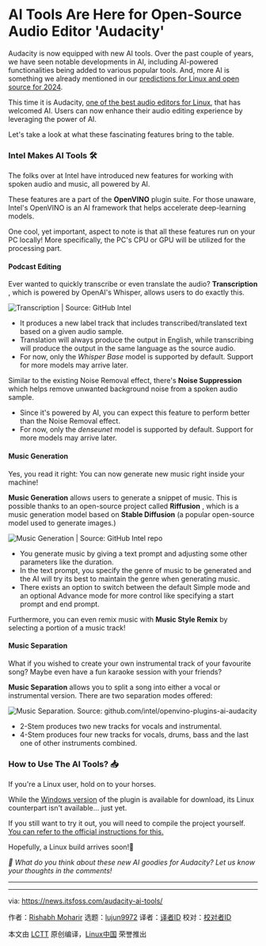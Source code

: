 [#]: subject: "AI Tools Are Here for Open-Source Audio Editor 'Audacity'"
[#]: via: "https://news.itsfoss.com/audacity-ai-tools/"
[#]: author: "Rishabh Moharir https://news.itsfoss.com/author/rishabh/"
[#]: collector: "lujun9972/lctt-scripts-1700446145"
[#]: translator: " "
[#]: reviewer: " "
[#]: publisher: " "
[#]: url: " "

AI Tools Are Here for Open-Source Audio Editor 'Audacity'
======
Audacity is now equipped with new AI tools.
Over the past couple of years, we have seen notable developments in AI, including AI-powered functionalities being added to various popular tools. And, more AI is something we already mentioned in our [predictions for Linux and open source for 2024][1].

This time it is Audacity, [one of the best audio editors for Linux][2], that has welcomed AI. Users can now enhance their audio editing experience by leveraging the power of AI.

Let's take a look at what these fascinating features bring to the table.

### Intel Makes AI Tools 🛠️

The folks over at Intel have introduced new features for working with spoken audio and music, all powered by AI.

These features are a part of the **OpenVINO** plugin suite. For those unaware, Intel's OpenVINO is an AI framework that helps accelerate deep-learning models.

One cool, yet important, aspect to note is that all these features run on your PC locally! More specifically, the PC's CPU or GPU will be utilized for the processing part.

#### Podcast Editing

Ever wanted to quickly transcribe or even translate the audio?
**Transcription** , which is powered by OpenAI's Whisper, allows users to do exactly this.

![Transcription | Source: GitHub Intel][3]

  * It produces a new label track that includes transcribed/translated text based on a given audio sample.
  * Translation will always produce the output in English, while transcribing will produce the output in the same language as the source audio.
  * For now, only the _Whisper Base_ model is supported by default. Support for more models may arrive later.



Similar to the existing Noise Removal effect, there's **Noise Suppression** which helps remove unwanted background noise from a spoken audio sample.

  * Since it's powered by AI, you can expect this feature to perform better than the Noise Removal effect.
  * For now, only the _denseunet_ model is supported by default. Support for more models may arrive later.



#### Music Generation

Yes, you read it right: You can now generate new music right inside your machine!

**Music Generation** allows users to generate a snippet of music. This is possible thanks to an open-source project called **Riffusion** , which is a music generation model based on **Stable Diffusion** (a popular open-source model used to generate images.)

![Music Generation | Source: GitHub Intel repo][4]

  * You generate music by giving a text prompt and adjusting some other parameters like the duration.
  * In the text prompt, you specify the genre of music to be generated and the AI will try its best to maintain the genre when generating music.
  * There exists an option to switch between the default Simple mode and an optional Advance mode for more control like specifying a start prompt and end prompt.



Furthermore, you can even remix music with **Music Style Remix** by selecting a portion of a music track!

#### Music Separation

What if you wished to create your own instrumental track of your favourite song? Maybe even have a fun karaoke session with your friends?

**Music Separation** allows you to split a song into either a vocal or instrumental version. There are two separation modes offered:

![Music Separation. Source: github.com/intel/openvino-plugins-ai-audacity][5]

  * 2-Stem produces two new tracks for vocals and instrumental.
  * 4-Stem produces four new tracks for vocals, drums, bass and the last one of other instruments combined.



### How to Use The AI Tools? 📥

If you're a Linux user, hold on to your horses.

While the [Windows version][6] of the plugin is available for download, its Linux counterpart isn't available... just yet.

If you still want to try it out, you will need to compile the project yourself. [You can refer to the official instructions for this.][7]

Hopefully, a Linux build arrives soon!🤞

_💬 What do you think about these new AI goodies for Audacity? Let us know your thoughts in the comments!_

* * *

--------------------------------------------------------------------------------

via: https://news.itsfoss.com/audacity-ai-tools/

作者：[Rishabh Moharir][a]
选题：[lujun9972][b]
译者：[译者ID](https://github.com/译者ID)
校对：[校对者ID](https://github.com/校对者ID)

本文由 [LCTT](https://github.com/LCTT/TranslateProject) 原创编译，[Linux中国](https://linux.cn/) 荣誉推出

[a]: https://news.itsfoss.com/author/rishabh/
[b]: https://github.com/lujun9972
[1]: https://news.itsfoss.com/predictions-linux-open-source-2024/
[2]: https://itsfoss.com/best-audio-editors-linux/
[3]: https://github.com/intel/openvino-plugins-ai-audacity/raw/main/doc/feature_doc/whisper_transcription/properties.png
[4]: https://github.com/intel/openvino-plugins-ai-audacity/raw/main/doc/feature_doc/music_generation/simple_properties.png
[5]: https://github.com/intel/openvino-plugins-ai-audacity/raw/main/doc/feature_doc/music_separation/properties.png
[6]: https://github.com/intel/openvino-plugins-ai-audacity/releases
[7]: https://github.com/intel/openvino-plugins-ai-audacity/blob/main/doc/build_doc/linux/README.md
